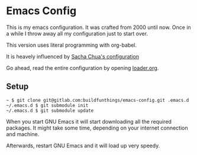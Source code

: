 # Emacs Config

This is my emacs configuration. It was crafted from 2000 until
now. Once in a while I throw away all my configuration just to start
over.

This version uses literal programming with org-babel.

It is heavely influenced by [Sacha Chua's configuration](http://pages.sachachua.com/.emacs.d/Sacha.html)

Go ahead, read the entire configuration by opening [loader.org](loader.org).

## Setup

```
~ $ git clone git@gitlab.com:buildfunthings/emacs-config.git .emacs.d
~/.emacs.d $ git submodule init
~/.emacs.d $ git submodule update
```

When you start GNU Emacs it will start downloading all the required packages. It might take some time, depending on your internet connection and machine.

Afterwards, restart GNU Emacs and it will load up very speedy.
